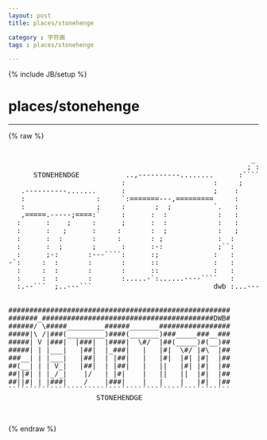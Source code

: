 ```yaml
---
layout: post
title: places/stonehenge
category : 字符画
tags : places/stonehenge
---
```

{% include JB/setup %}
# places/stonehenge
---
{% raw %}
<pre>

                                                          _
                                                         ; : 
      STONEHENDGE           ..,----------........      :````--.
                           :                     :     ;      :
   .----------.......      :                     ;    :       :
   :                 :     `:=======---,=========     :       :
   :                 ;     :       ;  ;          `.   :       :
   ,=====.-----;====:`     :      :  :            :   :       :
  :      :    ;     :      ;      :  :            :   :       :
  :      :   ;      :     :       :  ;            :   ;       :
  :      :  :       :     :       : ;             :  :        :
  :      :  ;       ;      :      :-:             ;``:        :
  :      ;-:       :---````:      :;             :   :        :`--...
-`:     :  :       :       :      ::             :   :        :
  :     :  :       :       :      ::             :   :        :
  :     :  :       :       :.....-`:......----````   :        :
  :.--```  ;..---```                             dwb :...---```


#####################################################
#######_#########################################DWB#
######/ \#####_________######_______#################
#####|\ /|###(_________)####(_______)###_____###__###
#####| V |###|  |###|  |####|  \#/  |##(_____)#(__)##
#####| | |___|   |##|  |_###|   |   |#|  \#/ |#\  |##
###__| | |___|   |##|  | |##|   |   |#|  |#| |#|  |##
##(__| | | V_|   |##|  | |##|   |   ||   |#| |#|  |##
##||#| | |_/_|    |/   | |#|    |   ||   ||  |#|  |##
##||#| | |###|    /    |###|    |   |    |   |#|  |##
`````````````````````````````````````````````````````
                     STONEHENDGE

 </pre>
{% endraw %}
